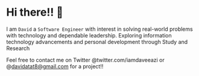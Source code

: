 # Hi there!! 👋

I am `David` a `Software Engineer` with interest in solving real-world problems with technology and dependable leadership. Exploring information technology advancements and personal development through Study and Research

Feel free to contact me on Twitter @twitter.com/iamdaveeazi or @davidatat8@gmail.com for a project!!
